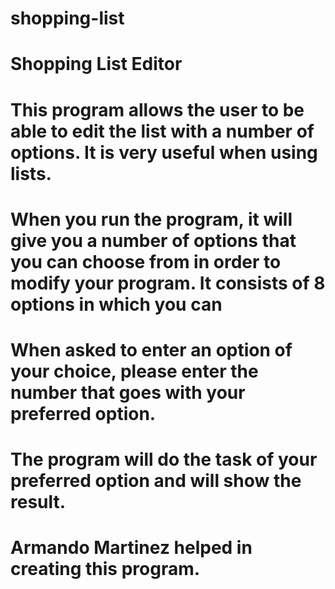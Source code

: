 # shopping-list
# Shopping List Editor
# This program allows the user to be able to edit the list with a number of options. It is very useful when using lists.
# When you run the program, it will give you a number of options that you can choose from in order to modify your program. It consists of 8 options in which you can 
# When asked to enter an option of your choice, please enter the number that goes with your preferred option.
# The program will do the task of your preferred option and will show the result.
# Armando Martinez helped in creating this program.
